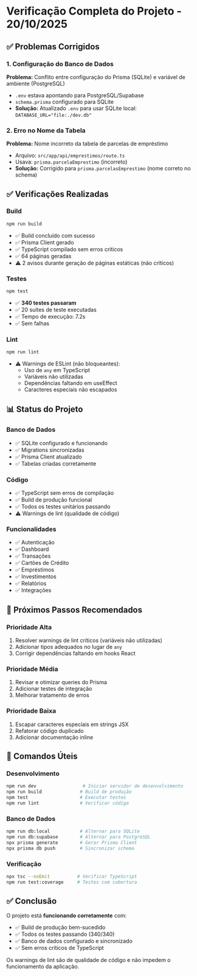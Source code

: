 # Verificação Completa do Projeto - 20/10/2025

## ✅ Problemas Corrigidos

### 1. Configuração do Banco de Dados
**Problema:** Conflito entre configuração do Prisma (SQLite) e variável de ambiente (PostgreSQL)
- `.env` estava apontando para PostgreSQL/Supabase
- `schema.prisma` configurado para SQLite
- **Solução:** Atualizado `.env` para usar SQLite local: `DATABASE_URL="file:./dev.db"`

### 2. Erro no Nome da Tabela
**Problema:** Nome incorreto da tabela de parcelas de empréstimo
- Arquivo: `src/app/api/emprestimos/route.ts`
- Usava: `prisma.parcelaEmprestimo` (incorreto)
- **Solução:** Corrigido para `prisma.parcelasEmprestimo` (nome correto no schema)

## ✅ Verificações Realizadas

### Build
```bash
npm run build
```
- ✅ Build concluído com sucesso
- ✅ Prisma Client gerado
- ✅ TypeScript compilado sem erros críticos
- ✅ 64 páginas geradas
- ⚠️ 2 avisos durante geração de páginas estáticas (não críticos)

### Testes
```bash
npm test
```
- ✅ **340 testes passaram**
- ✅ 20 suítes de teste executadas
- ✅ Tempo de execução: 7.2s
- ✅ Sem falhas

### Lint
```bash
npm run lint
```
- ⚠️ Warnings de ESLint (não bloqueantes):
  - Uso de `any` em TypeScript
  - Variáveis não utilizadas
  - Dependências faltando em useEffect
  - Caracteres especiais não escapados

## 📊 Status do Projeto

### Banco de Dados
- ✅ SQLite configurado e funcionando
- ✅ Migrations sincronizadas
- ✅ Prisma Client atualizado
- ✅ Tabelas criadas corretamente

### Código
- ✅ TypeScript sem erros de compilação
- ✅ Build de produção funcional
- ✅ Todos os testes unitários passando
- ⚠️ Warnings de lint (qualidade de código)

### Funcionalidades
- ✅ Autenticação
- ✅ Dashboard
- ✅ Transações
- ✅ Cartões de Crédito
- ✅ Empréstimos
- ✅ Investimentos
- ✅ Relatórios
- ✅ Integrações

## 🔄 Próximos Passos Recomendados

### Prioridade Alta
1. Resolver warnings de lint críticos (variáveis não utilizadas)
2. Adicionar tipos adequados no lugar de `any`
3. Corrigir dependências faltando em hooks React

### Prioridade Média
1. Revisar e otimizar queries do Prisma
2. Adicionar testes de integração
3. Melhorar tratamento de erros

### Prioridade Baixa
1. Escapar caracteres especiais em strings JSX
2. Refatorar código duplicado
3. Adicionar documentação inline

## 📝 Comandos Úteis

### Desenvolvimento
```bash
npm run dev                 # Iniciar servidor de desenvolvimento
npm run build              # Build de produção
npm test                   # Executar testes
npm run lint               # Verificar código
```

### Banco de Dados
```bash
npm run db:local           # Alternar para SQLite
npm run db:supabase        # Alternar para PostgreSQL
npx prisma generate        # Gerar Prisma Client
npx prisma db push         # Sincronizar schema
```

### Verificação
```bash
npx tsc --noEmit          # Verificar TypeScript
npm run test:coverage     # Testes com cobertura
```

## ✅ Conclusão

O projeto está **funcionando corretamente** com:
- ✅ Build de produção bem-sucedido
- ✅ Todos os testes passando (340/340)
- ✅ Banco de dados configurado e sincronizado
- ✅ Sem erros críticos de TypeScript

Os warnings de lint são de qualidade de código e não impedem o funcionamento da aplicação.
